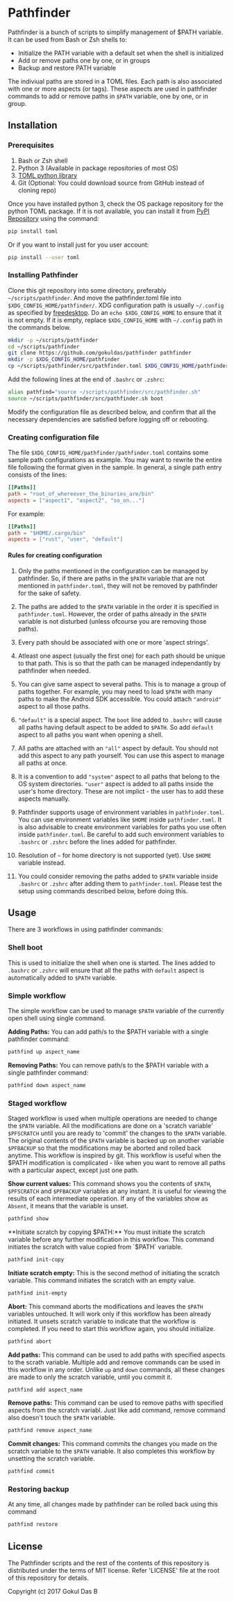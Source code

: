 # Pathfinder
Pathfinder is a bunch of scripts to simplify management of $PATH variable. It can
be used from Bash or Zsh shells to:
- Initialize the PATH variable with a default set when the shell is initialized
- Add or remove paths one by one, or in groups
- Backup and restore PATH variable

The indiviual paths are stored in a TOML files. Each path is also associated with
one or more aspects (or tags). These aspects are used in pathfinder commands to
add or remove paths in `$PATH` variable, one by one, or in group.

## Installation
### Prerequisites
1. Bash or Zsh shell
2. Python 3 (Available in package repositories of most OS)
3. [TOML python library](https://github.com/uiri/toml)
4. Git (Optional: You could download source from GitHub instead of cloning repo)

Once you have installed python 3, check the OS package repository for the python
TOML package. If it is not available, you can install it from
[PyPI Repository](https://pypi.python.org/pypi/toml) using the command:
```bash
pip install toml
```
Or if you want to install just for you user account:
```bash
pip install --user toml
```
### Installing Pathfinder
Clone this git repository into some directory, preferably `~/scripts/pathfinder`.
And move the pathfinder.toml file into `$XDG_CONFIG_HOME/pathfinder/`. XDG
configuration path is usually `~/.config` as specified by
[freedesktop](https://specifications.freedesktop.org/basedir-spec/basedir-spec-0.6.html#variables).
Do an `echo $XDG_CONFIG_HOME` to ensure that it is not empty. If it is empty,
replace `$XDG_CONFIG_HOME` with `~/.config` path in the commands below.
```bash
mkdir -p ~/scripts/pathfinder
cd ~/scripts/pathfinder
git clone https://github.com/gokuldas/pathfinder pathfinder
mkdir -p $XDG_CONFIG_HOME/pathfinder
cp ~/scripts/pathfinder/src/pathfinder.toml $XDG_CONFIG_HOME/pathfinder
````

Add the following lines at the end of `.bashrc` or `.zshrc`:
```bash
alias pathfind="source ~/scripts/pathfinder/src/pathfinder.sh"
source ~/scripts/pathfinder/src/pathfinder.sh boot
```

Modify the configuration file as described below, and confirm that all the 
necessary dependencies are satisfied before logging off or rebooting.

### Creating configuration file
The file `$XDG_CONFIG_HOME/pathfinder/pathfinder.toml` contains some sample
path configurations as example. You may want to rewrite the entire file following
the format given in the sample. In general, a single path entry consists of the
lines:
```toml
[[Paths]]
path = "root_of_whereever_the_binaries_are/bin"
aspects = ["aspect1", "aspect2", "so_on..."]
```

For example:
```toml
[[Paths]]
path = "$HOME/.cargo/bin"
aspects = ["rust", "user", "default"]
```

#### Rules for creating configuration
1. Only the paths mentioned in the configuration can be managed by
pathfinder. So, if there are paths in the `$PATH` variable that are not mentioned
in `pathfinder.toml`, they will not be removed by pathfinder for the sake of
safety.

2. The paths are added to the `$PATH` variable in the order it is specified in
`pathfinder.toml`. However, the order of paths already in the `$PATH` variable
is not disturbed (unless ofcourse you are removing those paths).

3. Every path should be associated with one or more 'aspect strings'.

4. Atleast one aspect (usually the first one) for each path should be unique to
that path. This is so that the path can be managed independantly by
pathfinder when needed.

5. You can give same aspect to several paths. This is to manage a group of
paths together. For example, you may need to load `$PATH` with many paths to make
the Android SDK accessible. You could attach `"android"` aspect to all those paths.

6. `"default"` is a special aspect. The `boot` line added to `.bashrc` will cause
all paths having default aspect to be added to `$PATH`. So add `default` aspect to
all paths you want when opening a shell.

7. All paths are attached with an `"all"` aspect by default. You should not add
this aspect to any path yourself. You can use this aspect to manage all paths
at once.

8. It is a convention to add `"system"` aspect to all paths that belong to the
OS system directories. `"user"` aspect is added to all paths inside the user's
home directory. These are not implict - the user has to add these aspects manually.

9. Pathfinder supports usage of environment variables in `pathfinder.toml`. You
can use environment variables like `$HOME` inside `pathfinder.toml`. It is also
advisable to create environment variables for paths you use often inside
`pathfinder.toml`. Be careful to add such environment variables to `.bashrc` or
`.zshrc` before the lines added for pathfinder.

10. Resolution of `~` for home directory is not supported (yet). Use `$HOME`
variable instead.

11. You could consider removing the paths added to `$PATH` variable inside
`.bashrc` or `.zshrc` after adding them to `pathfinder.toml`. Please test the
setup using commands described below, before doing this.

## Usage
There are 3 workflows in using pathfinder commands:

### Shell boot
This is used to initialize the shell when one is started. The lines added to
`.bashrc` or `.zshrc` will ensure that all the paths with `default` aspect is
automatically added to `$PATH` variable.

### Simple workflow
The simple workflow can be used to manage `$PATH` variable of the currently open
shell using single command.

**Adding Paths:** You can add path/s to the $PATH variable with a single
pathfinder command:
```bash
pathfind up aspect_name
```

**Removing Paths:** You can remove path/s to the $PATH variable with a single
pathfinder command:
```bash
pathfind down aspect_name
```

### Staged workflow
Staged workflow is used when multiple operations are needed to change the `$PATH`
variable. All the modifications are done on a 'scratch variable' `$PFSCRATCH`
until you are ready to 'commit' the changes to the `$PATH` variable. The original
contents of the `$PATH` variable is backed up on another variable `$PFBACKUP` so
that the modifications may be aborted and rolled back anytime. This workflow is
inspired by git. This workflow is useful when the $PATH modification is
complicated - like when you want to remove all paths with a particular aspect,
except just one path.

**Show current values:** This command shows you the contents of `$PATH`, `$PFSCRATCH`
and `$PFBACKUP` variables at any instant. It is useful for viewing the results
of each intermediate operation. If any of the variables show as `Absent`, it means
that the variable is unset.
```bash
pathfind show
```

**Initiate scratch by copying $PATH:** You must initiate the scratch variable before
any further modification in this workflow. This command initiates the scratch with
value copied from `$PATH` variable.
```bash
pathfind init-copy
```

**Initiate scratch empty:** This is the second method of initiating the scratch
variable. This command initiates the scratch with an empty value.
```bash
pathfind init-empty
```

**Abort:** This command aborts the modifications and leaves the `$PATH` variables
untouched. It will work only if this workflow has been already initiated. It unsets
scratch variable to indicate that the workflow is completed. If you need to start
this workflow again, you should initialize.
```bash
pathfind abort
```

**Add paths:** This command can be used to add paths with specified aspects to the
scrath variable. Multiple add and remove commands can be used in this workflow
in any order. Unlike `up` and `down` commands, all these changes are made to only
the scratch variable, until you commit it.
```bash
pathfind add aspect_name
```

**Remove paths:** This command can be used to remove paths with specified aspects
from the scratch variabl. Just like add command, remove command also doesn't touch
the `$PATH` variable.
```bash
pathfind remove aspect_name
```

**Commit changes:** This command commits the changes you made on the scratch
variable to the `$PATH` variable. It also completes this workflow by unsetting the
scratch variable.
```bash
pathfind commit
```

### Restoring backup
At any time, all changes made by pathfinder can be rolled back using this command
```bash
pathfind restore
```

## License
The Pathfinder scripts and the rest of the contents of this repository is
distributed under the terms of MIT license. Refer 'LICENSE' file at the root
of this repository for details.

Copyright (c) 2017 Gokul Das B
